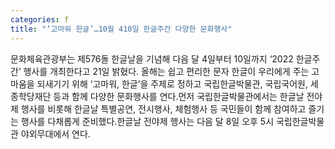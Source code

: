 ```yaml
---
categories: f
title: "‘고마워 한글’…10월 410일 한글주간 다양한 문화행사"
---
```

문화체육관광부는 제576돌 한글날을 기념해 다음 달 4일부터 10일까지 ‘2022 한글주간’ 행사를 개최한다고 21일 밝혔다. 올해는 쉽고 편리한 문자 한글이 우리에게 주는 고마움을 되새기기 위해 ‘고마워, 한글’을 주제로 정하고 국립한글박물관, 국립국어원, 세종학당재단 등과 함께 다양한 문화행사를 연다.먼저 국립한글박물관에서는 한글날 전야제 행사를 비롯해 한글날 특별공연, 전시행사, 체험행사 등 국민들이 함께 참여하고 즐기는 행사를 다채롭게 준비했다.한글날 전야제 행사는 다음 달 8일 오후 5시 국립한글박물관 야외무대에서 연다.